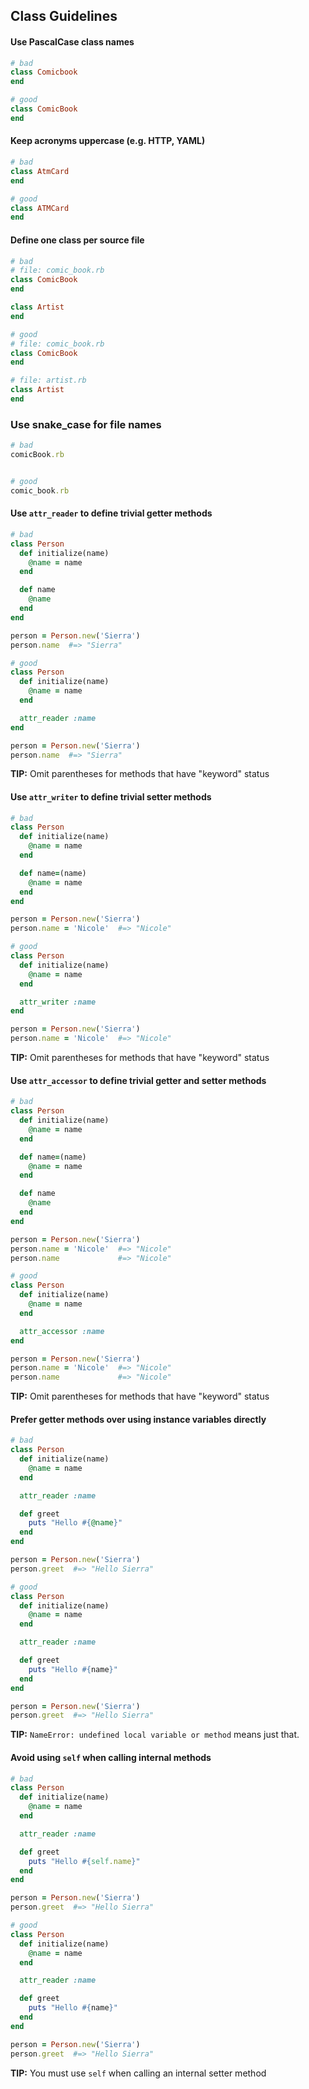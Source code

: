 ## Class Guidelines


#### Use PascalCase class names

```ruby
# bad
class Comicbook
end

# good
class ComicBook
end
```


#### Keep acronyms uppercase (e.g. HTTP, YAML)

```ruby
# bad
class AtmCard
end

# good
class ATMCard
end
```


#### Define one class per source file

```ruby
# bad
# file: comic_book.rb
class ComicBook
end

class Artist
end

# good
# file: comic_book.rb
class ComicBook
end

# file: artist.rb
class Artist
end
```


### Use snake_case for file names

```ruby
# bad
comicBook.rb


# good
comic_book.rb
```


#### Use `attr_reader` to define trivial getter methods

```ruby
# bad
class Person
  def initialize(name)
    @name = name
  end

  def name
    @name
  end
end

person = Person.new('Sierra')
person.name  #=> "Sierra"

# good
class Person
  def initialize(name)
    @name = name
  end

  attr_reader :name
end

person = Person.new('Sierra')
person.name  #=> "Sierra"
```

**TIP:** Omit parentheses for methods that have "keyword" status


#### Use `attr_writer` to define trivial setter methods

```ruby
# bad
class Person
  def initialize(name)
    @name = name
  end

  def name=(name)
    @name = name
  end
end

person = Person.new('Sierra')
person.name = 'Nicole'  #=> "Nicole"

# good
class Person
  def initialize(name)
    @name = name
  end

  attr_writer :name
end

person = Person.new('Sierra')
person.name = 'Nicole'  #=> "Nicole"
```

**TIP:** Omit parentheses for methods that have "keyword" status


#### Use `attr_accessor` to define trivial getter and setter methods

```ruby
# bad
class Person
  def initialize(name)
    @name = name
  end

  def name=(name)
    @name = name
  end

  def name
    @name
  end
end

person = Person.new('Sierra')
person.name = 'Nicole'  #=> "Nicole"
person.name             #=> "Nicole"

# good
class Person
  def initialize(name)
    @name = name
  end

  attr_accessor :name
end

person = Person.new('Sierra')
person.name = 'Nicole'  #=> "Nicole"
person.name             #=> "Nicole"
```

**TIP:** Omit parentheses for methods that have "keyword" status


#### Prefer getter methods over using instance variables directly

```ruby
# bad
class Person
  def initialize(name)
    @name = name
  end

  attr_reader :name

  def greet
    puts "Hello #{@name}"
  end
end

person = Person.new('Sierra')
person.greet  #=> "Hello Sierra"

# good
class Person
  def initialize(name)
    @name = name
  end

  attr_reader :name

  def greet
    puts "Hello #{name}"
  end
end

person = Person.new('Sierra')
person.greet  #=> "Hello Sierra"
```

**TIP:** `NameError: undefined local variable or method` means just that.


#### Avoid using `self` when calling internal methods

```ruby
# bad
class Person
  def initialize(name)
    @name = name
  end

  attr_reader :name

  def greet
    puts "Hello #{self.name}"
  end
end

person = Person.new('Sierra')
person.greet  #=> "Hello Sierra"

# good
class Person
  def initialize(name)
    @name = name
  end

  attr_reader :name

  def greet
    puts "Hello #{name}"
  end
end

person = Person.new('Sierra')
person.greet  #=> "Hello Sierra"
```

**TIP:** You must use `self` when calling an internal setter method
